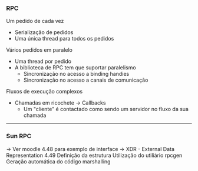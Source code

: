 
### RPC

Um pedido de cada vez
- Serialização de pedidos
- Uma única thread para todos os pedidos

Vários pedidos em paralelo
- Uma thread por pedido
- A biblioteca de RPC tem que suportar paralelismo
	- Sincronização no acesso a binding handies
	- Sincronização no acesso a canais de comunicação

Fluxos de execução complexos
- Chamadas em ricochete -> Callbacks
	- Um "cliente" é contactado como sendo um servidor no fluxo da sua chamada

---
### Sun RPC

-> Ver moodle 4.48 para exemplo de interface
-> XDR - External Data Representation 4.49
	 Definição da estrutura
	 Utilização do utiliário rpcgen
	 Geração automática do código marshalling


